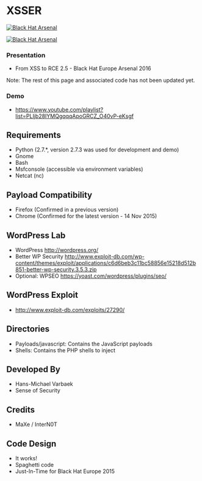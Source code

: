 XSSER
==========

<a href="https://www.blackhat.com/eu-15/arsenal.html"><img alt="Black Hat Arsenal" src="https://www.toolswatch.org/badges/arsenal/2015.svg" /></a>

<a href="https://www.blackhat.com/eu-16/arsenal.html"><img alt="Black Hat Arsenal" src="https://www.toolswatch.org/badges/arsenal/2016.svg" /></a>

### Presentation 
* From XSS to RCE 2.5 - Black Hat Europe Arsenal 2016

Note: The rest of this page and associated code has not been updated yet. 

### Demo
* https://www.youtube.com/playlist?list=PLIjb28IYMQgqqqApoGRCZ_O40vP-eKsgf

Requirements
------------
* Python (2.7.*, version 2.7.3 was used for development and demo)
* Gnome
* Bash
* Msfconsole (accessible via environment variables)
* Netcat (nc)

Payload Compatibility
------------
* Firefox (Confirmed in a previous version)
* Chrome (Confirmed for the latest version - 14 Nov 2015)

WordPress Lab
------------------
* WordPress http://wordpress.org/
* Better WP Security http://www.exploit-db.com/wp-content/themes/exploit/applications/c6d6beb3c11bc58856e15218d512b851-better-wp-security.3.5.3.zip
* Optional: WPSEO https://yoast.com/wordpress/plugins/seo/

WordPress Exploit
------------------
* http://www.exploit-db.com/exploits/27290/

Directories
------------
* Payloads/javascript: Contains the JavaScript payloads
* Shells: Contains the PHP shells to inject

Developed By
------------
* Hans-Michael Varbaek
* Sense of Security

Credits
------------
* MaXe / InterN0T

Code Design
-----------
* It works!
* Spaghetti code
* Just-In-Time for Black Hat Europe 2015
